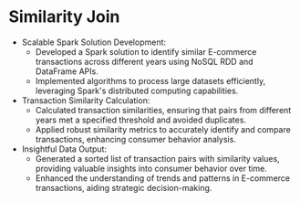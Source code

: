 # Similarity Join

- Scalable Spark Solution Development:
  - Developed a Spark solution to identify similar E-commerce transactions across different years using NoSQL RDD and DataFrame APIs.
  - Implemented algorithms to process large datasets efficiently, leveraging Spark's distributed computing capabilities.
- Transaction Similarity Calculation:
  - Calculated transaction similarities, ensuring that pairs from different years met a specified threshold and avoided duplicates.
  - Applied robust similarity metrics to accurately identify and compare transactions, enhancing consumer behavior analysis.
- Insightful Data Output:
  - Generated a sorted list of transaction pairs with similarity values, providing valuable insights into consumer behavior over time.
  - Enhanced the understanding of trends and patterns in E-commerce transactions, aiding strategic decision-making.
